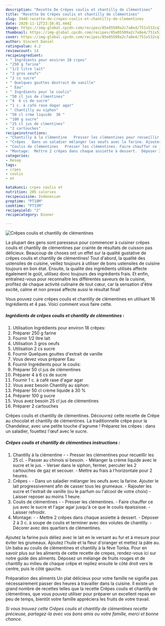 ```yaml
---
description: "Recette De Crêpes coulis et chantilly de clémentines"
title: "Recette De Crêpes coulis et chantilly de clémentines"
slug: 3448-recette-de-crepes-coulis-et-chantilly-de-clementines
date: 2020-11-12T23:58:01.444Z
image: https://img-global.cpcdn.com/recipes/85e05509a2c7a8e4/751x532cq70/crepes-coulis-et-chantilly-de-clementines-photo-principale-de-la-recette.jpg
thumbnail: https://img-global.cpcdn.com/recipes/85e05509a2c7a8e4/751x532cq70/crepes-coulis-et-chantilly-de-clementines-photo-principale-de-la-recette.jpg
cover: https://img-global.cpcdn.com/recipes/85e05509a2c7a8e4/751x532cq70/crepes-coulis-et-chantilly-de-clementines-photo-principale-de-la-recette.jpg
author: Vincent Daniel
ratingvalue: 4.2
reviewcount: 14
recipeingredient:
- " Ingrdients pour environ 18 crpes"
- "250 g farine"
- "1/2 litre lait"
- "3 gros oeufs"
- "2 cs sucre"
- " Quelques gouttes dextrait de vanille"
- " Eau"
- " Ingrdients pour le coulis"
- "50 cl jus de clmentines"
- "4  6 cs de sucre"
- "1 c. à café rase dagar agar"
- " Chantilly au siphon"
- "50 cl crme liquide  30 "
- "100 g sucre"
- "25 cl jus de clmentines"
- "2 cartouches"
recipeinstructions:
- "Chantilly à la clémentine   Presser les clémentines pour recueillir les 25 cl. Passer au chinois si besoin.  Mélanger la crème liquide avec le sucre et le jus.  Verser dans le siphon, fermer, percuter les 2 cartouches de gaz et secouer. Mettre au frais à l&#39;horizontale pour 2 heures."
- "Crêpes   Dans un saladier mélanger les oeufs avec la farine. Ajouter le lait progressivement afin de casser tous les grumeaux.  Rajouter les sucre et l&#39;extrait de vanille (ou le parfum ou l&#39;alcool de votre choix) Laisser reposer au moins 1 heure."
- "Coulis de clémentines   Presser les clémentines. Faire chauffer ce jus avec le sucre et l&#39;agar agar jusqu&#39;à ce que le coulis épaississe.  Laisser refroidir."
- "Montage:  Mettre 2 crêpes dans chaque assiette à dessert.  Déposer 2 à 3 c. à soupe de coulis et terminer avec des volutes de chantilly.  Décorer avec des quartiers de clémentines."
categories:
- Resep
tags:
- crpes
- coulis
- et

katakunci: crpes coulis et 
nutrition: 205 calories
recipecuisine: Indonesian
preptime: "PT18M"
cooktime: "PT33M"
recipeyield: "2"
recipecategory: Dinner

---
```



![Crêpes coulis et chantilly de clémentines](https://img-global.cpcdn.com/recipes/85e05509a2c7a8e4/751x532cq70/crepes-coulis-et-chantilly-de-clementines-photo-principale-de-la-recette.jpg)

La plupart des gens sont paresseux pour commencer à cuisiner crêpes coulis et chantilly de clémentines par crainte de résultats de cuisson pas délicieux. Beaucoup de choses ont un effet sur la qualité gustative de crêpes coulis et chantilly de clémentines! Tout d'abord, la qualité des ustensiles de cuisine, veillez toujours à utiliser de bons ustensiles de cuisine toujours en bon état. Ensuite, la qualité des ingrédients utilisés affecte également le goût, utilisez donc toujours des ingrédients frais. Et enfin, entraînez-vous pour reconnaître les différentes saveurs de la cuisine, profitez de chaque activité culinaire de tout cœur, car la sensation d'être excité, calme et non pressé affecte aussi le résultat final!

<!--inarticleads1-->

Vous pouvez cuire crêpes coulis et chantilly de clémentines en utilisant 16 Ingrédients et 4 pas. Voici comment vous faire cette.

##### Ingrédients de crêpes coulis et chantilly de clémentines :

1. Utilisation  Ingrédients pour environ 18 crêpes:
1. Préparer 250 g farine
1. Fournir 1/2 litre lait
1. Utilisation 3 gros oeufs
1. Utilisation 2 cs sucre
1. Fournir  Quelques gouttes d&#39;extrait de vanille
1. Vous devez vous préparer  Eau
1. Fournir  Ingrédients pour le coulis:
1. Préparer 50 cl jus de clémentines
1. Préparer 4 à 6 cs de sucre
1. Fournir 1 c. à café rase d&#39;agar agar
1. Vous avez besoin  Chantilly au siphon:
1. Préparer 50 cl crème liquide à 30 %
1. Préparer 100 g sucre
1. Vous avez besoin 25 cl jus de clémentines
1. Préparer 2 cartouches


Crêpes coulis et chantilly de clémentines. Découvrez cette recette de Crêpe au chocolat et chantilly de clémentines. La traditionnelle crêpe pour la Chandeleur, avec une petite touche d&#39;agrume ! Préparez les crêpes : dans un saladier, fouettez l&#39;œuf avec le sucre. 

<!--inarticleads2-->

##### Crêpes coulis et chantilly de clémentines instructions :

1. Chantilly à la clémentine  -  - Presser les clémentines pour recueillir les 25 cl. - Passer au chinois si besoin.  - Mélanger la crème liquide avec le sucre et le jus.  - Verser dans le siphon, fermer, percuter les 2 cartouches de gaz et secouer. - Mettre au frais à l&#39;horizontale pour 2 heures.
1. Crêpes  -  - Dans un saladier mélanger les oeufs avec la farine. Ajouter le lait progressivement afin de casser tous les grumeaux.  - Rajouter les sucre et l&#39;extrait de vanille (ou le parfum ou l&#39;alcool de votre choix) - Laisser reposer au moins 1 heure.
1. Coulis de clémentines  -  - Presser les clémentines. - Faire chauffer ce jus avec le sucre et l&#39;agar agar jusqu&#39;à ce que le coulis épaississe.  - Laisser refroidir.
1. Montage: -  - Mettre 2 crêpes dans chaque assiette à dessert.  - Déposer 2 à 3 c. à soupe de coulis et terminer avec des volutes de chantilly.  - Décorer avec des quartiers de clémentines.


Ajoutez la farine puis déliez avec le lait en le versant au fur et à mesure pour éviter les grumeaux. Ajoutez l&#39;huile et la fleur d&#39;oranger et mettez la pâte au. Un baba au coulis de clémentines et chantilly à la fève Tonka. Pour en savoir plus sur les aliments de cette recette de crepes, rendez-vous ici sur notre guide des aliments. Déposez un mélange de fruits rouges et de chantilly au milieu de chaque crêpe et repliez ensuite le côté droit vers le centre, puis le côté gauche. 

<!--inarticleads1-->

<p>
Préparation des aliments Un plat délicieux pour votre famille ne signifie pas nécessairement passer des heures à travailler dans la cuisine. Il existe un grand nombre de recettes telles que la recette Crêpes coulis et chantilly de clémentines, que vous pouvez utiliser pour préparer un excellent repas en peu de temps, bientôt votre famille appréciera les fruits de votre travail.
</p>

<p>
<i>Si vous trouvez cette Crêpes coulis et chantilly de clémentines recette précieuse, partagez-la avec vos bons amis ou votre famille, merci et bonne chance.</i>
</p>
